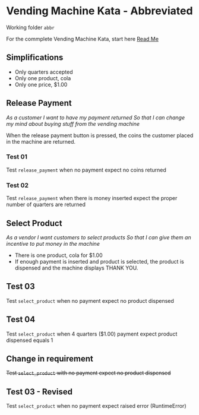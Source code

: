 # Vending Machine Kata - Abbreviated

Working folder `abbr`

For the commplete Vending Machine Kata, start here [Read Me](../README.md)

## Simplifications

- Only quarters accepted
- Only one product, cola
- Only one price, $1.00

## Release Payment

_As a customer_
_I want to have my payment returned_
_So that I can change my mind about buying stuff from the vending machine_

When the release payment button is pressed, the coins the customer placed in the machine are returned.

### Test 01

Test `release_payment`
when no payment
expect no coins returned

### Test 02

Test `release_payment`
when there is money inserted
expect the proper number of quarters are returned

## Select Product

_As a vendor_
_I want customers to select products_
_So that I can give them an incentive to put money in the machine_

- There is one product, cola for $1.00
- If enough payment is inserted and product is selected, the product is dispensed and the machine displays THANK YOU.

## Test 03

Test `select_product`
when no payment
expect no product dispensed

## Test 04

Test `select_product`
when 4 quarters ($1.00) payment
expect product dispensed equals 1

## Change in requirement

~~Test `select_product` with no payment expect no product dispensed~~

## Test 03 - Revised

Test `select_product`
when no payment
expect raised error (RuntimeError)
